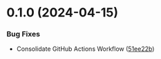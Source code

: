 # 0.1.0 (2024-04-15)


### Bug Fixes

* Consolidate GitHub Actions Workflow ([51ee22b](https://github.com/binary-braids/github-actions-runner/commit/51ee22b1ba4070509ddc338e6e47189ef5c05612))



